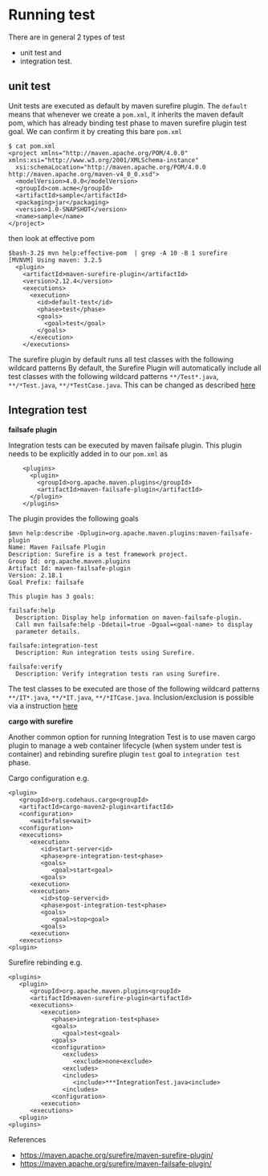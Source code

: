# Running test

There are in general 2 types of test 

* unit test and 
* integration test. 

## unit test

Unit tests are executed as default by maven surefire plugin. The `default` means that whenever we create a `pom.xml`, it inherits the maven default pom, which has already binding test phase to maven surefire plugin test goal. We can confirm it by creating this bare `pom.xml`

    $ cat pom.xml
    <project xmlns="http://maven.apache.org/POM/4.0.0" xmlns:xsi="http://www.w3.org/2001/XMLSchema-instance"
      xsi:schemaLocation="http://maven.apache.org/POM/4.0.0 http://maven.apache.org/maven-v4_0_0.xsd">
      <modelVersion>4.0.0</modelVersion>
      <groupId>com.acme</groupId>
      <artifactId>sample</artifactId>
      <packaging>jar</packaging>
      <version>1.0-SNAPSHOT</version>
      <name>sample</name>
    </project>
    
then look at effective pom

    $bash-3.2$ mvn help:effective-pom  | grep -A 10 -B 1 surefire
    [MVNVM] Using maven: 3.2.5
      <plugin>
        <artifactId>maven-surefire-plugin</artifactId>
        <version>2.12.4</version>
        <executions>
          <execution>
            <id>default-test</id>
            <phase>test</phase>
            <goals>
              <goal>test</goal>
            </goals>
          </execution>
        </executions>
    
The surefire plugin by default runs all test classes with the following wildcard patterns
By default, the Surefire Plugin will automatically include all test classes with the following wildcard patterns
`**/Test*.java`, `**/*Test.java`, `**/*TestCase.java`. This can be changed as described [here](https://maven.apache.org/surefire/maven-surefire-plugin/examples/inclusion-exclusion.html)

## Integration test

**failsafe plugin**

Integration tests can be executed by maven failsafe plugin. This plugin needs to be explicitly added in to our `pom.xml` as 

        <plugins>
          <plugin>
            <groupId>org.apache.maven.plugins</groupId>
            <artifactId>maven-failsafe-plugin</artifactId>
          </plugin>
        </plugins>        

The plugin provides the following goals

    $mvn help:describe -Dplugin=org.apache.maven.plugins:maven-failsafe-plugin
    Name: Maven Failsafe Plugin
    Description: Surefire is a test framework project.
    Group Id: org.apache.maven.plugins
    Artifact Id: maven-failsafe-plugin
    Version: 2.18.1
    Goal Prefix: failsafe

    This plugin has 3 goals:

    failsafe:help
      Description: Display help information on maven-failsafe-plugin.
      Call mvn failsafe:help -Ddetail=true -Dgoal=<goal-name> to display
      parameter details.

    failsafe:integration-test
      Description: Run integration tests using Surefire.

    failsafe:verify
      Description: Verify integration tests ran using Surefire.

The test classes to be executed are those of the following wildcard patterns `**/IT*.java`, `**/*IT.java`, `**/*ITCase.java`. Inclusion/exclusion is possible via a instruction [here](https://maven.apache.org/surefire/maven-failsafe-plugin/examples/inclusion-exclusion.html)

**cargo with surefire**

Another common option for running Integration Test is to use maven cargo plugin to manage a web container lifecycle (when system under test is container) and rebinding surefire plugin `test` goal to `integration test` phase. 

Cargo configuration e.g.

    <plugin>
       <groupId>org.codehaus.cargo<groupId>
       <artifactId>cargo-maven2-plugin<artifactId>
       <configuration>
          <wait>false<wait>
       <configuration>
       <executions>
          <execution>
             <id>start-server<id>
             <phase>pre-integration-test<phase>
             <goals>
                <goal>start<goal>
             <goals>
          <execution>
          <execution>
             <id>stop-server<id>
             <phase>post-integration-test<phase>
             <goals>
                <goal>stop<goal>
             <goals>
          <execution>
       <executions>
    <plugin>

Surefire rebinding e.g.

    <plugins>
       <plugin>
          <groupId>org.apache.maven.plugins<groupId>
          <artifactId>maven-surefire-plugin<artifactId>
          <executions>
             <execution>
                <phase>integration-test<phase>
                <goals>
                   <goal>test<goal>
                <goals>
                <configuration>
                   <excludes>
                      <exclude>none<exclude>
                   <excludes>
                   <includes>
                      <include>***IntegrationTest.java<include>
                   <includes>
                <configuration>
             <execution>
          <executions>
       <plugin>
    <plugins>

References

* https://maven.apache.org/surefire/maven-surefire-plugin/
* https://maven.apache.org/surefire/maven-failsafe-plugin/
